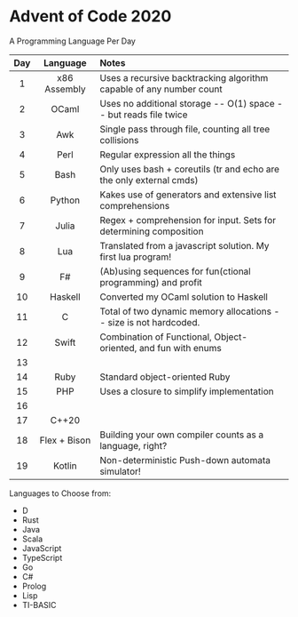 # Advent of Code 2020

A Programming Language Per Day

| Day | Language     | Notes                                                               |
|:---:|:------------:|:--------------------------------------------------------------------|
| 1   | x86 Assembly | Uses a recursive backtracking algorithm capable of any number count |
| 2   | OCaml        | Uses no additional storage -- O(1) space -- but reads file twice    |
| 3   | Awk          | Single pass through file, counting all tree collisions              |
| 4   | Perl         | Regular expression all the things                                   |
| 5   | Bash         | Only uses bash + coreutils (tr and echo are the only external cmds) |
| 6   | Python       | Kakes use of generators and extensive list comprehensions           |
| 7   | Julia        | Regex + comprehension for input. Sets for determining composition   |
| 8   | Lua          | Translated from a javascript solution. My first lua program!        |
| 9   | F#           | (Ab)using sequences for fun(ctional programming) and profit         |
| 10  | Haskell      | Converted my OCaml solution to Haskell                              |
| 11  | C            | Total of two dynamic memory allocations -- size is not hardcoded.   |
| 12  | Swift        | Combination of Functional, Object-oriented, and fun with enums      |
| 13  |              |                                                                     |
| 14  | Ruby         | Standard object-oriented Ruby                                       |
| 15  | PHP          | Uses a closure to simplify implementation                           |
| 16  |              |                                                                     |
| 17  | C++20        |                                                                     |
| 18  | Flex + Bison | Building your own compiler counts as a language, right?             |
| 19  | Kotlin       | Non-deterministic Push-down automata simulator!                     |

Languages to Choose from:
- D
- Rust
- Java
- Scala
- JavaScript
- TypeScript
- Go
- C#
- Prolog
- Lisp
- TI-BASIC
